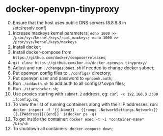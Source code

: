 # docker-openvpn-tinyproxy
0. Ensure that the host uses public DNS servers (8.8.8.8 in /etc/resolv.conf)
1. Increase maxkeys kernel parameters: `echo 1000 >> /proc/sys/kernel/keys/root_maxkeys; echo 1000 >> /proc/sys/kernel/keys/maxkeys`
2. Install docker;
3. Install docker-compose from `https://github.com/docker/compose/releases`;
4. `git clone https://github.com/kor-ea/docker-openvpn-tinyproxy/`
5. Adjust and run `./changesubnet.sh` if needed to change docker subnet;
6. Put openvpn config files to `./configs/` directory;
7. Put openvpn user and password to `vpnbook.auth`;
8. Run `./addauth.sh` to add auth to all configs/*.ovpn files;
9. Run `./startdocker.sh`;
10. Use proxies starting with `subnet.2` address, eg: `curl -x 192.168.0.2:80 ifconfig.co`;
11. To view the list of running containers along with their IP addresses, run: `docker inspect -f '{{.Name}} - {{range .NetworkSettings.Networks}}{{.IPAddress}}{{end}}' $(docker ps -q)`
12. To get inside the container: `docker exec -t -i *container-name* /bin/sh`
13. To shutdown all containers: `docker-compose down`;
